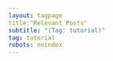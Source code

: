 ```yaml
---
layout: tagpage
title:"Relevant Posts"
subtitle: "(Tag: tutorial)" 
tag: tutorial 
robots: noindex
---
```

